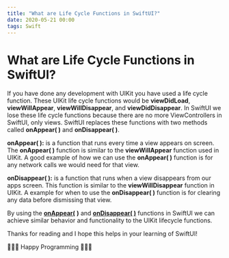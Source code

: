 ```yaml
---
title: "What are Life Cycle Functions in SwiftUI?"
date: 2020-05-21 00:00
tags: Swift
---
```

# What are Life Cycle Functions in SwiftUI?

If you have done any development with UIKit you have used a life cycle function. These UIKit life cycle functions would be **viewDidLoad**, **viewWillAppear**, **viewWillDisappear**, and **viewDidDisappear**. In SwiftUI we lose these life cycle functions because there are no more ViewControllers in SwiftUI, only views. SwiftUI replaces these functions with two methods called **onAppear( )** and **onDisappear( )**.

**onAppear( ):** is a function that runs every time a view appears on screen. The **onAppear( )** function is similar to the **viewWillAppear** function used in UIKit. A good example of how we can use the **onAppear( )** function is for any network calls we would need for that view.

**onDisappear( ):** is a function that runs when a view disappears from our apps screen. This function is similar to the **viewWillDisappear** function in UIKit. A example for when to use the **onDisappear( )** function is for clearing any data before dismissing that view.

By using the [**onAppear(**](https://developer.apple.com/documentation/swiftui/text/3276931-onappear) **)** and **[onDisappear( )](https://developer.apple.com/documentation/swiftui/text/3276933-ondisappear)** functions in SwiftUI we can achieve similar behavior and functionality to the UIKit lifecycle functions.

Thanks for reading and I hope this helps in your learning of SwiftUI!

👨🏻‍💻 Happy Programming 👨🏻‍💻
